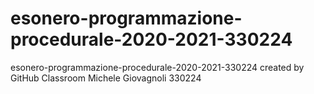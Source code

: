 # esonero-programmazione-procedurale-2020-2021-330224
esonero-programmazione-procedurale-2020-2021-330224 created by GitHub Classroom
Michele
Giovagnoli
330224
